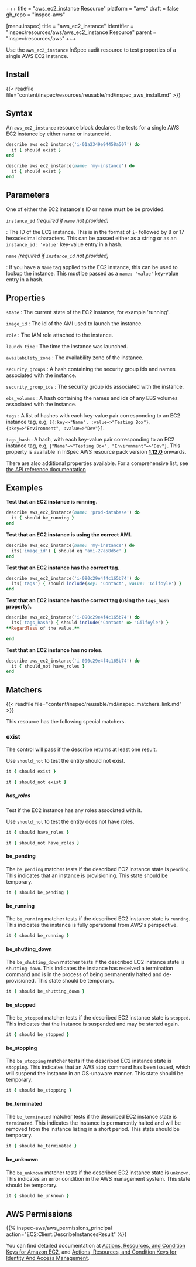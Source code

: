 +++
title = "aws_ec2_instance Resource"
platform = "aws"
draft = false
gh_repo = "inspec-aws"

[menu.inspec]
title = "aws_ec2_instance"
identifier = "inspec/resources/aws/aws_ec2_instance Resource"
parent = "inspec/resources/aws"
+++

Use the `aws_ec2_instance` InSpec audit resource to test properties of a single AWS EC2 instance.

## Install

{{< readfile file="content/inspec/resources/reusable/md/inspec_aws_install.md" >}}

## Syntax

An `aws_ec2_instance` resource block declares the tests for a single AWS EC2 instance by either name or instance id.

```ruby
describe aws_ec2_instance('i-01a2349e94458a507') do
  it { should exist }
end
```

```ruby
describe aws_ec2_instance(name: 'my-instance') do
  it { should exist }
end
```

## Parameters

One of either the EC2 instance's ID or name must be be provided.

`instance_id` _(required if `name` not provided)_

: The ID of the EC2 instance. This is in the format of `i-` followed by 8 or 17 hexadecimal characters.
  This can be passed either as a string or as an `instance_id: 'value'` key-value entry in a hash.

`name` _(required if `instance_id` not provided)_

: If you have a `Name` tag applied to the EC2 instance, this can be used to lookup the instance.
  This must be passed as a `name: 'value'` key-value entry in a hash.

## Properties

`state`
: The current state of the EC2 Instance, for example 'running'.

`image_id`
: The id of the AMI used to launch the instance.

`role`
: The IAM role attached to the instance.

`launch_time`
: The time the instance was launched.

`availability_zone`
: The availability zone of the instance.

`security_groups`
: A hash containing the security group ids and names associated with the instance.

`security_group_ids`
: The security group ids associated with the instance.

`ebs_volumes`
: A hash containing the names and ids of any EBS volumes associated with the instance.

`tags`
: A list of hashes with each key-value pair corresponding to an EC2 instance tag, e.g, `[{:key=>"Name", :value=>"Testing Box"}, {:key=>"Environment", :value=>"Dev"}]`.

`tags_hash`
: A hash, with each key-value pair corresponding to an EC2 instance tag, e.g, `{"Name"=>"Testing Box", "Environment"=>"Dev"}`. This property is available in InSpec AWS resource pack version **[1.12.0](https://github.com/inspec/inspec-aws/releases/tag/v1.12.0)** onwards.

There are also additional properties available. For a comprehensive list, see [the API reference documentation](https://docs.aws.amazon.com/AWSEC2/latest/APIReference/API_Instance.html)

## Examples

**Test that an EC2 instance is running.**

```ruby
describe aws_ec2_instance(name: 'prod-database') do
  it { should be_running }
end
```

**Test that an EC2 instance is using the correct AMI.**

```ruby
describe aws_ec2_instance(name: 'my-instance') do
  its('image_id') { should eq 'ami-27a58d5c' }
end
```

**Test that an EC2 instance has the correct tag.**

```ruby
describe aws_ec2_instance('i-090c29e4f4c165b74') do
  its('tags') { should include(key: 'Contact', value: 'Gilfoyle') }
end
```

**Test that an EC2 instance has the correct tag (using the `tags_hash` property).**

```ruby
describe aws_ec2_instance('i-090c29e4f4c165b74') do
  its('tags_hash') { should include('Contact' => 'Gilfoyle') }
**Regardless of the value.**

end    
```

**Test that an EC2 instance has no roles.**

```ruby
describe aws_ec2_instance('i-090c29e4f4c165b74') do
  it { should_not have_roles }
end
```

## Matchers

{{< readfile file="content/inspec/reusable/md/inspec_matchers_link.md" >}}

This resource has the following special matchers.

### exist

The control will pass if the describe returns at least one result.

Use `should_not` to test the entity should not exist.

```ruby
it { should exist }
```

```ruby
it { should_not exist }
```

##### has_roles
Test if the EC2 instance has any roles associated with it.

Use `should_not` to test the entity does not have roles.

```ruby
it { should have_roles }
```

```ruby
it { should_not have_roles }
```

#### be_pending

The `be_pending` matcher tests if the described EC2 instance state is `pending`. This indicates that an instance is provisioning. This state should be temporary.

```ruby
it { should be_pending }
```

#### be_running

The `be_running` matcher tests if the described EC2 instance state is `running`. This indicates the instance is fully operational from AWS's perspective.

```ruby
it { should be_running }
```

#### be_shutting_down

The `be_shutting_down` matcher tests if the described EC2 instance state is `shutting-down`. This indicates the instance has received a termination command and is in the process of being permanently halted and de-provisioned. This state should be temporary.

```ruby
it { should be_shutting_down }
```

#### be_stopped

The `be_stopped` matcher tests if the described EC2 instance state is `stopped`. This indicates that the instance is suspended and may be started again.

```ruby
it { should be_stopped }
```

#### be_stopping

The `be_stopping` matcher tests if the described EC2 instance state is `stopping`. This indicates that an AWS stop command has been issued, which will suspend the instance in an OS-unaware manner. This state should be temporary.

```ruby
it { should be_stopping }
```

#### be_terminated

The `be_terminated` matcher tests if the described EC2 instance state is `terminated`. This indicates the instance is permanently halted and will be removed from the instance listing in a short period. This state should be temporary.

```ruby
it { should be_terminated }
```

#### be_unknown

The `be_unknown` matcher tests if the described EC2 instance state is `unknown`. This indicates an error condition in the AWS management system. This state should be temporary.

```ruby
it { should be_unknown }
```

## AWS Permissions

{{% inspec-aws/aws_permissions_principal action="EC2:Client:DescribeInstancesResult" %}}

You can find detailed documentation at [Actions, Resources, and Condition Keys for Amazon EC2](https://docs.aws.amazon.com/IAM/latest/UserGuide/list_amazonec2.html), and [Actions, Resources, and Condition Keys for Identity And Access Management](https://docs.aws.amazon.com/IAM/latest/UserGuide/list_identityandaccessmanagement.html).
